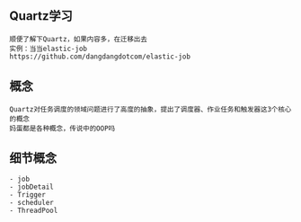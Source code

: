 ## Quartz学习
    顺便了解下Quartz，如果内容多，在迁移出去
    实例：当当elastic-job
    https://github.com/dangdangdotcom/elastic-job
## 概念
    Quartz对任务调度的领域问题进行了高度的抽象，提出了调度器、作业任务和触发器这3个核心的概念
    妈蛋都是各种概念，传说中的OOP吗
## 细节概念
    - job
    - jobDetail
    - Trigger
    - scheduler
    - ThreadPool
        